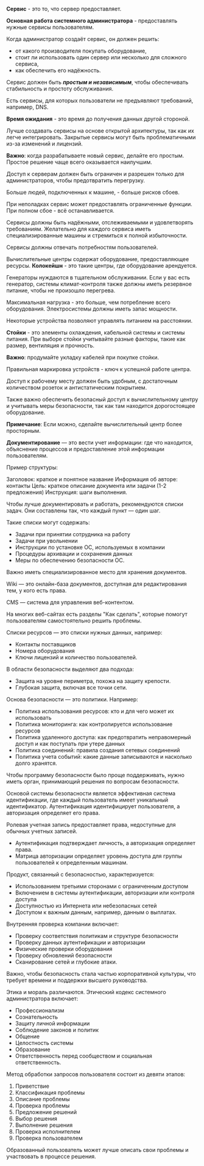 **Сервис** - это то, что сервер предоставляет.

**Основная работа системного администратора** - предоставлять нужные сервисы пользователям.

Когда администратор создаёт сервис, он должен решить:
- от какого производителя покупать оборудование,
- стоит ли использовать один сервер или несколько для сложного сервиса,
- как обеспечить его надёжность.

Сервис должен быть ***простым и независимым***, чтобы обеспечивать стабильность и простоту обслуживания.

Есть сервисы, для которых пользователи не предъявляют требований, например, DNS.

**Время ожидания** - это время до получения данных другой стороной.

Лучше создавать сервисы на основе открытой архитектуры, так как их легче интегрировать. Закрытые сервисы могут быть проблематичными из-за изменений и лицензий.

**Важно**: когда разрабатываете новый сервис, делайте его простым. Простое решение чаще всего оказывается наилучшим.

Доступ к серверам должен быть ограничен и разрешен только для администраторов, чтобы предотвратить перегрузку.

Больше людей, подключенных к машине, - больше рисков сбоев.

При неполадках сервис может предоставлять ограниченные функции. При полном сбое - всё останавливается.

Сервисы должны быть надёжными, отслеживаемыми и удовлетворять требованиям. Желательно для каждого сервиса иметь специализированные машины и стремиться к полной избыточности.

Сервисы должны отвечать потребностям пользователей.

Вычислительные центры содержат оборудование, предоставляющее ресурсы. **Колокейшн** - это такие центры, где оборудование арендуется.

Генераторы нуждаются в тщательном обслуживании. Если у вас есть генератор, системы климат-контроля также должны иметь резервное питание, чтобы не произошло перегрева.

Максимальная нагрузка - это больше, чем потребление всего оборудования. Электросистемы должны иметь запас мощности.

Некоторые устройства позволяют управлять питанием на расстоянии.

**Стойки** - это элементы охлаждения, кабельной системы и системы питания. При выборе стойки учитывайте разные факторы, такие как размер, вентиляция и прочность.

**Важно**: продумайте укладку кабелей при покупке стойки.

Правильная маркировка устройств - ключ к успешной работе центра.

Доступ к рабочему месту должен быть удобным, с достаточным количеством розеток и антистатическим покрытием.

Также важно обеспечить безопасный доступ к вычислительному центру и учитывать меры безопасности, так как там находится дорогостоящее оборудование.

**Примечание**: Если можно, сделайте вычислительный центр более просторным.




**Документирование** — это вести учет информации: где что находится, объяснение процессов и предоставление этой информации пользователям.

Пример структуры:

Заголовок: краткое и понятное название
Информация об авторе: контакты
Цель: краткое описание документа или задачи (1-2 предложения)
Инструкция: шаги выполнения.

Чтобы лучше документировать и работать, рекомендуются списки задач. Они составлены так, что каждый пункт — один шаг.

Такие списки могут содержать:

- Задачи при принятии сотрудника на работу
- Задачи при увольнении
- Инструкции по установке ОС, используемых в компании
- Процедуры архивации и сохранения данных
- Меры по обеспечению безопасности ОС.

Важно иметь специализированное место для хранения документов.

Wiki — это онлайн-база документов, доступная для редактирования тем, у кого есть права.

CMS — система для управления веб-контентом.

На многих веб-сайтах есть разделы "Как сделать", которые помогут пользователям самостоятельно решить проблемы.

Списки ресурсов — это списки нужных данных, например:

- Контакты поставщиков
- Номера оборудования
- Ключи лицензий и количество пользователей.

В области безопасности выделяют два подхода:

- Защита на уровне периметра, похожа на защиту крепости.
- Глубокая защита, включая все точки сети.

Основа безопасности — это политики. Например:

- Политика использования ресурсов: кто и для чего может их использовать
- Политика мониторинга: как контролируется использование ресурсов
- Политика удаленного доступа: как предотвратить неправомерный доступ и как поступать при утере данных
- Политика соединений: правила создания сетевых соединений
- Политика учета событий: какие данные записываются и насколько долго хранятся.

Чтобы программу безопасности было проще поддерживать, нужно иметь орган, принимающий решения по вопросам безопасности.

Основой системы безопасности является эффективная система идентификации, где каждый пользователь имеет уникальный идентификатор. Аутентификация идентифицирует пользователя, а авторизация определяет его права.

Ролевая учетная запись предоставляет права, недоступные для обычных учетных записей.

- Аутентификация подтверждает личность, а авторизация определяет права.
- Матрица авторизации определяет уровень доступа для группы пользователей к определенным машинам.

Продукт, связанный с безопасностью, характеризуется:

- Использованием третьими сторонами с ограниченным доступом
- Включением в системы аутентификации, авторизации или контроля доступа
- Доступностью из Интернета или небезопасных сетей
- Доступом к важным данным, например, данным о выплатах.

Внутренняя проверка компании включает:

- Проверку соответствия политикам и структуре безопасности
- Проверку данных аутентификации и авторизации
- Физические проверки оборудования
- Проверку обновлений безопасности
- Сканирование сетей и глубокие атаки.

Важно, чтобы безопасность стала частью корпоративной культуры, что требует времени и поддержки высшего руководства.

Этика и мораль различаются. Этический кодекс системного администратора включает:

- Профессионализм
- Сознательность
- Защиту личной информации
- Соблюдение законов и политик
- Общение
- Целостность системы
- Образование
- Ответственность перед сообществом и социальная ответственность.

Метод обработки запросов пользователя состоит из девяти этапов:

1. Приветствие
2. Классификация проблемы
3. Описание проблемы
4. Проверка проблемы
5. Предложение решений
6. Выбор решения
7. Выполнение решения
8. Проверка исполнителем
9. Проверка пользователем

Образованный пользователь может лучше описать свои проблемы и участвовать в процессе решения.
